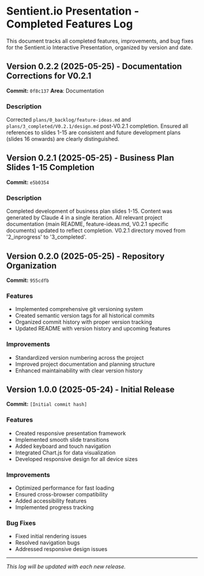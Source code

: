 # Sentient.io Presentation - Completed Features Log

This document tracks all completed features, improvements, and bug fixes for the Sentient.io Interactive Presentation, organized by version and date.

## Version 0.2.2 (2025-05-25) - Documentation Corrections for V0.2.1
**Commit:** `0f8c137`
**Area**: Documentation

### Description
Corrected `plans/0_backlog/feature-ideas.md` and `plans/3_completed/V0.2.1/design.md` post-V0.2.1 completion. Ensured all references to slides 1-15 are consistent and future development plans (slides 16 onwards) are clearly distinguished.

## Version 0.2.1 (2025-05-25) - Business Plan Slides 1-15 Completion
**Commit:** `e5b0354`

### Description
Completed development of business plan slides 1-15. Content was generated by Claude 4 in a single iteration. All relevant project documentation (main README, feature-ideas.md, V0.2.1 specific documents) updated to reflect completion. V0.2.1 directory moved from '2_inprogress' to '3_completed'.

## Version 0.2.0 (2025-05-25) - Repository Organization
**Commit:** `955cdfb`

### Features
- Implemented comprehensive git versioning system
- Created semantic version tags for all historical commits
- Organized commit history with proper version tracking
- Updated README with version history and upcoming features

### Improvements
- Standardized version numbering across the project
- Improved project documentation and planning structure
- Enhanced maintainability with clear version history

## Version 1.0.0 (2025-05-24) - Initial Release
**Commit:** `[Initial commit hash]`

### Features
- Created responsive presentation framework
- Implemented smooth slide transitions
- Added keyboard and touch navigation
- Integrated Chart.js for data visualization
- Developed responsive design for all device sizes

### Improvements
- Optimized performance for fast loading
- Ensured cross-browser compatibility
- Added accessibility features
- Implemented progress tracking

### Bug Fixes
- Fixed initial rendering issues
- Resolved navigation bugs
- Addressed responsive design issues

---

*This log will be updated with each new release.*

